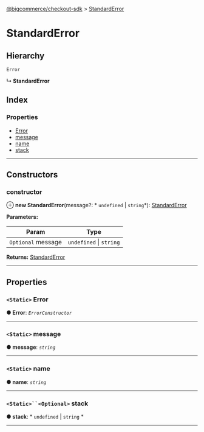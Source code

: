 [@bigcommerce/checkout-sdk](../README.md) > [StandardError](../classes/standarderror.md)

# StandardError

## Hierarchy

 `Error`

**↳ StandardError**

## Index

### Properties

* [Error](standarderror.md#error)
* [message](standarderror.md#message)
* [name](standarderror.md#name)
* [stack](standarderror.md#stack)

---

## Constructors

<a id="constructor"></a>

###  constructor

⊕ **new StandardError**(message?: * `undefined` &#124; `string`*): [StandardError](standarderror.md)

**Parameters:**

| Param | Type |
| ------ | ------ |
| `Optional` message |  `undefined` &#124; `string`|

**Returns:** [StandardError](standarderror.md)

___

## Properties

<a id="error"></a>

### `<Static>` Error

**● Error**: *`ErrorConstructor`*

___
<a id="message"></a>

### `<Static>` message

**● message**: *`string`*

___
<a id="name"></a>

### `<Static>` name

**● name**: *`string`*

___
<a id="stack"></a>

### `<Static>``<Optional>` stack

**● stack**: * `undefined` &#124; `string`
*

___

